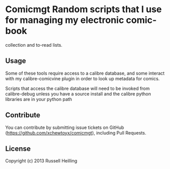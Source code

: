 # Comicmgt Random scripts that I use for managing my electronic comic-book
collection and to-read lists.

## Usage

Some of these tools require access to a calibre database, and some
interact with my calibre-comicvine plugin in order to look up metadata
for comics.

Scripts that access the calibre database will need to be invoked from
calibre-debug unless you have a source install and the calibre python
libraries are in your python path

## Contribute

You can contribute by submitting issue tickets on GitHub
(https://github.com/xchewtoyx/comicmgt), including Pull Requests.

## License
Copyright (c) 2013 Russell Heilling
